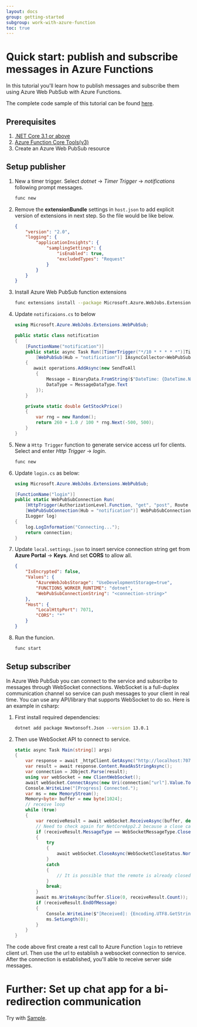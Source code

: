 ```yaml
---
layout: docs
group: getting-started
subgroup: work-with-azure-function
toc: true
---
```


# Quick start: publish and subscribe messages in Azure Functions

In this tutorial you'll learn how to publish messages and subscribe them using Azure Web PubSub with Azure Functions.

The complete code sample of this tutorial can be found [here][code].

## Prerequisites

1. [.NET Core 3.1 or above](https://dotnet.microsoft.com/download)
2. [Azure Function Core Tools(v3)](https://www.npmjs.com/package/azure-functions-core-tools)
3. Create an Azure Web PubSub resource

## Setup publisher

1.  New a timer trigger. Select *dotnet* -> *Timer Trigger* -> *notifications* following prompt messages. 

    ```bash
    func new
    ```

2.  Remove the **extensionBundle** settings in `host.json` to add explicit version of extensions in next step. So the file would be like below.
   
    ```json
    {
        "version": "2.0",
        "logging": {
            "applicationInsights": {
                "samplingSettings": {
                    "isEnabled": true,
                    "excludedTypes": "Request"
                }
            }
        }
    }
    ```

3.  Install Azure Web PubSub function extensions
   
    ```bash
    func extensions install --package Microsoft.Azure.WebJobs.Extensions.WebPubSub --preview
    ```

4.  Update `notificaions.cs` to below
    
    ```csharp
    using Microsoft.Azure.WebJobs.Extensions.WebPubSub;

    public static class notification
    {
        [FunctionName("notification")]
        public static async Task Run([TimerTrigger("*/10 * * * * *")]TimerInfo myTimer, ILogger log,
            [WebPubSub(Hub = "notification")] IAsyncCollector<WebPubSubOperation> operations)
        {
           await operations.AddAsync(new SendToAll
            {
                Message = BinaryData.FromString($"DateTime: {DateTime.Now}], MSFT stock price: {GetStockPrice()}"),
                DataType = MessageDataType.Text
            });
        }

        private static double GetStockPrice()
        {
            var rng = new Random();
            return 260 + 1.0 / 100 * rng.Next(-500, 500);
        }
    }
    ```

5.  New a `Http Trigger` function to generate service access url for clients. Select and enter *Http Trigger* -> *login*.

    ```bash
    func new
    ```

6.  Update `login.cs` as below:
    
    ```cs
    using Microsoft.Azure.WebJobs.Extensions.WebPubSub;

    [FunctionName("login")]
    public static WebPubSubConnection Run(
        [HttpTrigger(AuthorizationLevel.Function, "get", "post", Route = null)] HttpRequest req,
        [WebPubSubConnection(Hub = "notification")] WebPubSubConnection connection,
        ILogger log)
    {
        log.LogInformation("Connecting...");
        return connection;
    }
    ```

7.  Update `local.settings.json` to insert service connection string get from **Azure Portal** -> **Keys**. And set **CORS** to allow all.
   
    ```json
    {
        "IsEncrypted": false,
        "Values": {
            "AzureWebJobsStorage": "UseDevelopmentStorage=true",
            "FUNCTIONS_WORKER_RUNTIME": "dotnet",
            "WebPubSubConnectionString": "<connection-string>"
        },
        "Host": {
            "LocalHttpPort": 7071,
            "CORS": "*"
        }
    }
    ```

8.  Run the funcion.
   
    ```bash
    func start
    ```

## Setup subscriber

In Azure Web PubSub you can connect to the service and subscribe to messages through WebSocket connections. WebSocket is a full-duplex communication channel so service can push messages to your client in real time. You can use any API/library that supports WebSocket to do so. Here is an example in csharp:

1.  First install required dependencies:

    ```bash
    dotnet add package Newtonsoft.Json --version 13.0.1
    ```

2.  Then use WebSocket API to connect to service.

    ```csharp
    static async Task Main(string[] args)
    {
        var response = await _httpClient.GetAsync("http://localhost:7071/api/login");
        var result = await response.Content.ReadAsStringAsync();
        var connection = JObject.Parse(result);
        using var webSocket = new ClientWebSocket();
        await webSocket.ConnectAsync(new Uri(connection["url"].Value.ToString()), default);
        Console.WriteLine("[Progress] Connected.");
        var ms = new MemoryStream();
        Memory<byte> buffer = new byte[1024];
        // receive loop
        while (true)
        {
            var receiveResult = await webSocket.ReceiveAsync(buffer, default);
            // Need to check again for NetCoreApp2.2 because a close can happen between a 0-byte read and the actual read
            if (receiveResult.MessageType == WebSocketMessageType.Close)
            {
                try
                {
                    await webSocket.CloseAsync(WebSocketCloseStatus.NormalClosure, string.Empty, default);
                }
                catch
                {
                    // It is possible that the remote is already closed
                }
                break;
            }
            await ms.WriteAsync(buffer.Slice(0, receiveResult.Count));
            if (receiveResult.EndOfMessage)
            {
                Console.WriteLine($"[Received]: {Encoding.UTF8.GetString(ms.ToArray())}");
                ms.SetLength(0);
            }
        }
    }
    ```

The code above first create a rest call to Azure Function `login` to retrieve client url. Then use the url to establish a websocket connection to service. After the connection is established, you'll able to receive server side messages.

# Further: Set up chat app for a bi-redirection communication

Try with [Sample](https://github.com/Azure/azure-webpubsub/tree/main/samples/functions/csharp/simplechat).

[code]: https://github.com/Azure/azure-webpubsub/tree/main/samples/functions/js/notifications
